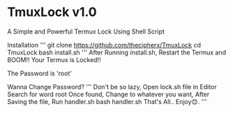 # TmuxLock v1.0

A Simple and Powerful Termux Lock Using Shell Script


Installation
'''
git clone https://github.com/thecipherx/TmuxLock
cd TmuxLock
bash install.sh
'''
After Running install.sh,
Restart the Termux and BOOM!!
Your Termux is Locked!!

The Password is 'root'


Wanna Change Password?
'''
Don't be so lazy,
 Open lock.sh file in Editor
 Search for word root
 Once found, Change to whatever you want,
After Saving the file, Run handler.sh 
bash handler.sh
That's All.. Enjoy😊.
'''
